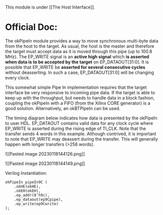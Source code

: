This module is under [[The Host Interface]].

# Official Doc:
The okPipeIn module provides a way to move synchronous multi-byte data from the host to
the target. As usual, the host is the master and therefore the target must accept data as it is
moved through this pipe (up to 100.8 MHz). The EP_WRITE signal is an __active high signal__ which __is asserted when data is to be accepted by the target__ on EP_DATAOUT\[31:0\]. It is possible that EP_WRITE be __asserted for several consecutive cycles__ without deasserting. In such a case, EP_DATAOUT\[31:0\] will be changing every clock.

This somewhat simple Pipe In implementation requires that the target interface be very responsive to incoming pipe data. If the target is able to keep up with the throughput, but needs to handle data in a block fashion, coupling the okPipeIn with a FIFO (from the Xilinx CORE generator) is a good solution. Alternatively, an okBTPipeIn can be used.

The timing diagram below indicates how data is presented by the okPipeIn to user HDL.
EP_DATAOUT contains valid data for any clock cycle where EP_WRITE is asserted during the rising edge of TI_CLK. Note that the transfer sends 4 words in this example. Although contrived, it is important to note that EP_WRITE may deassert during the transfer. This will generally happen with longer transfers (>256 words).

![[Pasted image 20230118144126.png]]

![[Pasted image 20230118144149.png]]

Verilog Instantiation:
```
okPipeIn pipeIn9C (
	.okHE(okHE),
	.okEH(okEH),
	.ep_addr(8’h9c),
	.ep_dataout(ep9Cpipe),
	.ep_write(ep9Cwrite)
);
```


